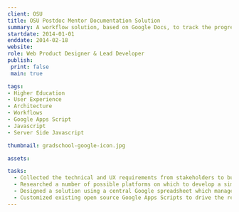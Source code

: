 ```yaml
---
client: OSU
title: OSU Postdoc Mentor Documentation Solution
summary: A workflow solution, based on Google Docs, to track the progress of postdoctoral mentorship at OSU.
startdate: 2014-01-01
enddate: 2014-02-18
website: 
role: Web Product Designer & Lead Developer
publish:
 print: false
 main: true 

tags:
- Higher Education
- User Experience
- Architecture
- Workflows
- Google Apps Script
- Javascript
- Server Side Javascript

thumbnail: gradschool-google-icon.jpg

assets: 

tasks: 
  - Collected the technical and UX requirements from stakeholders to build a document   workflow solution for the postdoctoral mentorship program at OSU.
  - Researched a number of possible platforms on which to develop a simple solution. Ended   up choosing Google Apps, for it's ease of use (in editing and managing documents) and   because it had already been adopted by the University.
  - Designed a solution using a central Google spreadsheet which managed the scheduled   generation of new documents from templates, tracking of document status, and emailing of   document communications.
  - Customized existing open source Google Apps Scripts to drive the required functionality.
---
```

